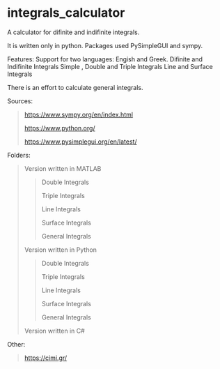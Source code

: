 # integrals_calculator
A calculator for difinite and indifinite integrals.

It is written only in python. 
Packages used PySimpleGUI and sympy.

Features:
Support for two languages: Engish and Greek.
Difinite and Indifinite Integrals
Simple , Double and Triple Integrals
Line and Surface Integrals
  
There is an effort to calculate general integrals. 

Sources:
> https://www.sympy.org/en/index.html
>
> https://www.python.org/
>
> https://www.pysimplegui.org/en/latest/

Folders:
> Version written in MATLAB
> > Double Integrals
> > 
> > Triple Integrals
> > 
> > Line Integrals
> > 
> > Surface Integrals
> > 
> > General Integrals
> > 
> Version written in Python
> > Double Integrals
> > 
> > Triple Integrals
> > 
> > Line Integrals
> > 
> > Surface Integrals
> > 
> > General Integrals
> > 
> Version written in C#



Other:
> https://cimi.gr/


